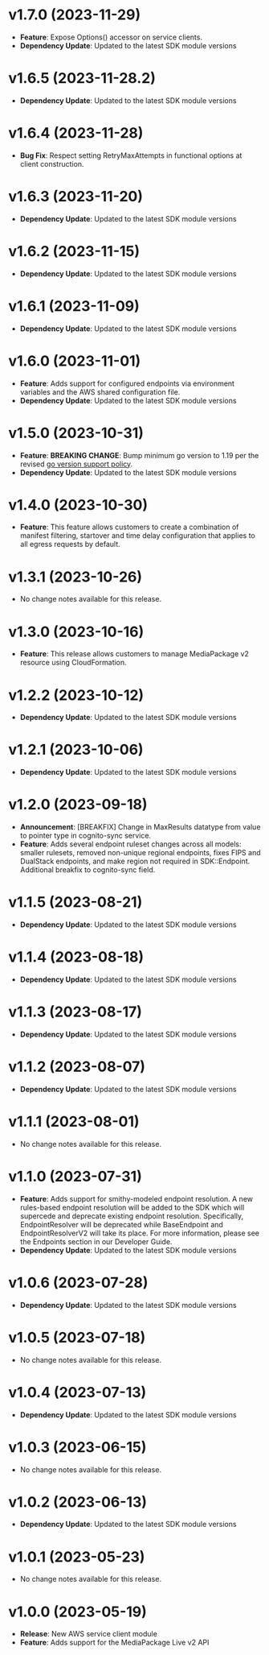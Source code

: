 # v1.7.0 (2023-11-29)

* **Feature**: Expose Options() accessor on service clients.
* **Dependency Update**: Updated to the latest SDK module versions

# v1.6.5 (2023-11-28.2)

* **Dependency Update**: Updated to the latest SDK module versions

# v1.6.4 (2023-11-28)

* **Bug Fix**: Respect setting RetryMaxAttempts in functional options at client construction.

# v1.6.3 (2023-11-20)

* **Dependency Update**: Updated to the latest SDK module versions

# v1.6.2 (2023-11-15)

* **Dependency Update**: Updated to the latest SDK module versions

# v1.6.1 (2023-11-09)

* **Dependency Update**: Updated to the latest SDK module versions

# v1.6.0 (2023-11-01)

* **Feature**: Adds support for configured endpoints via environment variables and the AWS shared configuration file.
* **Dependency Update**: Updated to the latest SDK module versions

# v1.5.0 (2023-10-31)

* **Feature**: **BREAKING CHANGE**: Bump minimum go version to 1.19 per the revised [go version support policy](https://aws.amazon.com/blogs/developer/aws-sdk-for-go-aligns-with-go-release-policy-on-supported-runtimes/).
* **Dependency Update**: Updated to the latest SDK module versions

# v1.4.0 (2023-10-30)

* **Feature**: This feature allows customers to create a combination of manifest filtering, startover and time delay configuration that applies to all egress requests by default.

# v1.3.1 (2023-10-26)

* No change notes available for this release.

# v1.3.0 (2023-10-16)

* **Feature**: This release allows customers to manage MediaPackage v2 resource using CloudFormation.

# v1.2.2 (2023-10-12)

* **Dependency Update**: Updated to the latest SDK module versions

# v1.2.1 (2023-10-06)

* **Dependency Update**: Updated to the latest SDK module versions

# v1.2.0 (2023-09-18)

* **Announcement**: [BREAKFIX] Change in MaxResults datatype from value to pointer type in cognito-sync service.
* **Feature**: Adds several endpoint ruleset changes across all models: smaller rulesets, removed non-unique regional endpoints, fixes FIPS and DualStack endpoints, and make region not required in SDK::Endpoint. Additional breakfix to cognito-sync field.

# v1.1.5 (2023-08-21)

* **Dependency Update**: Updated to the latest SDK module versions

# v1.1.4 (2023-08-18)

* **Dependency Update**: Updated to the latest SDK module versions

# v1.1.3 (2023-08-17)

* **Dependency Update**: Updated to the latest SDK module versions

# v1.1.2 (2023-08-07)

* **Dependency Update**: Updated to the latest SDK module versions

# v1.1.1 (2023-08-01)

* No change notes available for this release.

# v1.1.0 (2023-07-31)

* **Feature**: Adds support for smithy-modeled endpoint resolution. A new rules-based endpoint resolution will be added to the SDK which will supercede and deprecate existing endpoint resolution. Specifically, EndpointResolver will be deprecated while BaseEndpoint and EndpointResolverV2 will take its place. For more information, please see the Endpoints section in our Developer Guide.
* **Dependency Update**: Updated to the latest SDK module versions

# v1.0.6 (2023-07-28)

* **Dependency Update**: Updated to the latest SDK module versions

# v1.0.5 (2023-07-18)

* No change notes available for this release.

# v1.0.4 (2023-07-13)

* **Dependency Update**: Updated to the latest SDK module versions

# v1.0.3 (2023-06-15)

* No change notes available for this release.

# v1.0.2 (2023-06-13)

* **Dependency Update**: Updated to the latest SDK module versions

# v1.0.1 (2023-05-23)

* No change notes available for this release.

# v1.0.0 (2023-05-19)

* **Release**: New AWS service client module
* **Feature**: Adds support for the MediaPackage Live v2 API

